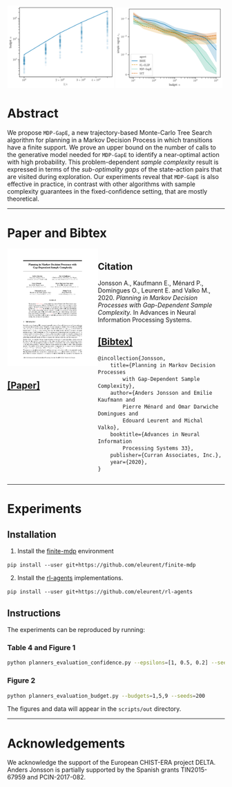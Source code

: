 <img width="49%" src="./assets/images/budget.png">
<img width="49%" src="./assets/images/simple_regret.png">

# Abstract

We propose `MDP-GapE`, a new trajectory-based Monte-Carlo Tree Search algorithm for planning in a Markov Decision Process in which transitions have a finite support. We prove an upper bound on the number of calls to the generative model needed for `MDP-GapE` to identify a near-optimal action with high probability. This problem-dependent *sample complexity* result is expressed in terms of the *sub-optimality gaps* of the state-action pairs that are visited during exploration. Our experiments reveal that `MDP-GapE` is also effective in practice, in contrast with other algorithms with sample complexity guarantees in the fixed-confidence setting, that are mostly theoretical.

----------------------------

# Paper and Bibtex

<div style="display: flex;">
<div style="flex: 0 0 15em;">
	<a href="{{ site.paper_url }}">
		<img class="layered-paper-big" src="./assets/images/thumbnail.png">
		<br>
		<h2>[Paper]</h2>
	</a>
</div>
<div style="flex: auto" markdown="1">

## Citation

Jonsson A., Kaufmann E., Ménard P., Domingues O., Leurent E. and Valko M., 2020. *Planning in Markov Decision Processes with Gap-Dependent Sample Complexity.* In Advances in Neural Information Processing Systems.

## [[Bibtex]](cite.bib)

```
@incollection{Jonsson,
    title={Planning in Markov Decision Processes
    	with Gap-Dependent Sample Complexity},
    author={Anders Jonsson and Emilie Kaufmann and
    	Pierre Ménard and Omar Darwiche Domingues and
    	Edouard Leurent and Michal Valko},
    booktitle={Advances in Neural Information
    	Processing Systems 33},
    publisher={Curran Associates, Inc.},
    year={2020},
}
```
</div>
</div>

----------------------------
# Experiments

## Installation

1. Install the [finite-mdp](https://github.com/eleurent/finite-mdp) environment

`pip install --user git+https://github.com/eleurent/finite-mdp`

2. Install the [rl-agents](https://github.com/eleurent/rl-agents) implementations.

`pip install --user git+https://github.com/eleurent/rl-agents`

## Instructions

The experiments can be reproduced by running:

### Table 4 and Figure 1
```bash
python planners_evaluation_confidence.py --epsilons=[1, 0.5, 0.2] --seeds=200
```

### Figure 2
```bash
python planners_evaluation_budget.py --budgets=1,5,9 --seeds=200
```

The figures and data will appear in the `scripts/out` directory.


----------------------------

# Acknowledgements

We acknowledge the support of the European CHIST-ERA project DELTA. Anders Jonsson is partially supported by the Spanish grants TIN2015-67959 and PCIN-2017-082.
